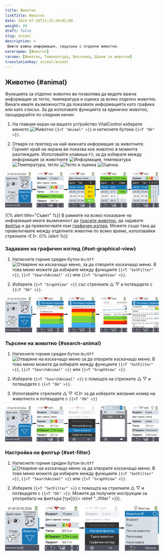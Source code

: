 ```yaml
---
title: Животно
linkTitle: Животно
date: 2023-07-28T13:25:28+02:00
weight: 30
draft: false
slug: animal
description: >
 Вижте важна информация, свързана с отделни животни.
категории: [Животно]
тагове: [Животно, Температура, Височина, Данни за животни]
translationKey: animal/animal
---
```

## Животно {#animal}

Функцията за отделно животно ви позволява да видите важна информация за тегло, температура и оценка за всяко отделно животно. Винаги имате възможността да показвате информацията като графика или като списък. За да използвате функцията за единично животно, процедирайте по следния начин:

1. На главния екран на вашето устройство VitalControl изберете менюто <img src="/icons/main/animal.svg" width="35" align="bottom" alt="Животно" /> `{{<T "Animal" >}}` и натиснете бутона `{{<T "Ok" >}}`.

2. Отваря се преглед на най-важната информация за животните. Горният край на екрана ви показва кое животно в момента разглеждате. Използвайте клавиша `F3`, за да избирате между информация за животните <img src="/icons/footer/info.svg" width="20" align="bottom" alt="Информация" />, температура <img src="/icons/actions/temperature.svg" width="10" align="bottom" alt="Температура" />, тегло  <img src="/icons/actions/weight.svg" width="20" align="bottom" alt="Тегло" /> и оценка <img src="/icons/actions/rating.svg" width="25" align="bottom" alt="Оценка" />.

![VitalControl: Меню Животно](images/list.png "Показване като списък")

{{% alert title="Съвет"  %}}
В рамките на всяко показване на информация имате възможност да [търсите животно](#search-animal), да задавате [филтър](#set-filter) и да превключвате към [графичен изглед](#set-graphical-view).
Можете също така да превключвате между отделните животни по всяко време, използвайки стрелките ◁ ▷.
{{% /alert %}}

### Задаване на графичен изглед {#set-graphical-view}

1. Натиснете горния среден бутон `On/Off` <img src="/icons/footer/search_chart.svg" width="40" align="bottom" alt="Отваряне на изскачащо меню" />, за да отворите изскачащо меню. В това меню можете да избирате между функциите `{{<T "SetFilter" >}}`, `{{<T "SearchAnimal" >}}` или `{{<T "GraphView" >}}`.

2. Изберете `{{<T "GraphView" >}}` със стрелките △ ▽ и потвърдете с `{{<T "Ok" >}}`.

![VitalControl: Меню Животно](images/graphic.png "Представяне като графика")

### Търсене на животно {#search-animal}	

1. Натиснете горния среден бутон `On/Off` <img src="/icons/footer/search_chart.svg" width="40" align="bottom" alt="Отваряне на изскачащо меню" /> за да отворите изскачащо меню. В това меню можете да избирате между функциите `{{<T "SetFilter" >}}`, `{{<T "SearchAnimal" >}}` или `{{<T "GraphView" >}}`.

2. Изберете `{{<T "SearchAnimal" >}}` с помощта на стрелките △ ▽ и потвърдете с `{{<T "Ok" >}}`.

3. Използвайте стрелките △ ▽ ◁ ▷ за да изберете желания номер на животното и потвърдете с `{{<T "Ok" >}}`

![VitalControl: Меню Животно](images/search.png "Търсене на животно")

### Настройка на филтър {#set-filter}

1. Натиснете горния среден бутон `On/Off` <img src="/icons/footer/search_chart.svg" width="40" align="bottom" alt="Отваряне на изскачащо меню" /> за да отворите изскачащо меню. В това меню можете да избирате между функциите `{{<T "SetFilter" >}}`, `{{<T "SearchAnimal" >}}` или `{{<T "GraphView" >}}`.

2. Изберете `{{<T "SetFilter" >}}` с помощта на стрелките △ ▽ и потвърдете с `{{<T "Ok" >}}`.
Можете да получите инструкции за употребата на филтъра [тук]({{< relref "../filter" >}}).

![VitalControl: Меню Животно](images/filter.png "Настройка на филтър")
